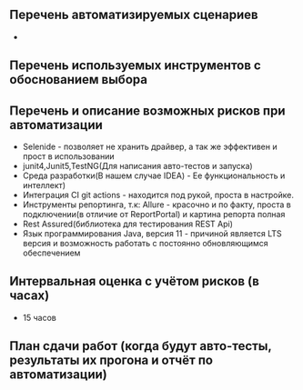 ## Перечень автоматизируемых сценариев

*

## Перечень используемых инструментов с обоснованием выбора

## Перечень и описание возможных рисков при автоматизации

* Selenide - позволяет не хранить драйвер, а так же эффективен и прост в использовании
* junit4,Junit5,TestNG(Для написания авто-тестов и запуска)
* Среда разработки(В нашем случае IDEA) - Ее функциональность и интеллект)
* Интеграция CI git actions - находится под рукой, проста в настройке.
* Инструменты репортинга, т.к: Allure - красочно и по факту, проста в подключении(в отличие от ReportPortal) и картина репорта полная
* Rest Assured(библиотека для тестирования REST Api)
* Язык программирования Java, версия 11 - причиной является LTS версия и возможность работать с постоянно обновляющимся обеспечением
## Интервальная оценка с учётом рисков (в часах)

* 15 часов

## План сдачи работ (когда будут авто-тесты, результаты их прогона и отчёт по автоматизации)
